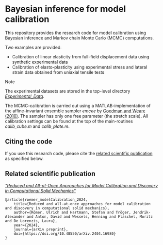 # Bayesian inference for model calibration

This repository provides the research code for model calibration using Bayesian inference and Markov chain Monte Carlo (MCMC) computations.

Two examples are provided:
- Calibration of linear elasticity from full-field displacement data using synthetic experimental data 
- Calibration of elasto-plasticity using experimental stress and lateral strain data obtained from uniaxial tensile tests

> [!NOTE] 
> The experimental datasets are stored in the top-level directory [*Experimental_Data*](https://github.com/troegerj/calibration-paper/tree/main/Experimental_Data).

The MCMC-calibration is carried out using a MATLAB-implementation of the affine-invariant ensemble sampler *emcee* by [Goodman and Weare (2010)](https://msp.org/camcos/2010/5-1/p04.xhtml). The sampler has only one free parameter (the stretch scale). All calibration settings can be found at the top of the main-routines *calib_cube.m* and *calib_plate.m*.

## Citing the code

If you use this research code, please cite the [related scientific publication](#related-scientific-publication) as specified below.

## Related scientific publication

[*"Reduced and All-at-Once Approaches for Model Calibration and Discovery in Computational Solid Mechanics"*](https://arxiv.org/abs/2404.16980)

```
@article{roemer_modelCalibration_2024,
    title={Reduced and all-at-once approaches for model calibration and discovery in computational solid mechanics},
    author={Römer, Ulrich and Hartmann, Stefan and Tröger, Jendrik-Alexander and Anton, David and Wessels, Henning and Flaschel, Moritz and De Lorenzis, Laura},
    year={2024},
    journal={arXiv preprint},
    doi={https://doi.org/10.48550/arXiv.2404.16980}
}
```